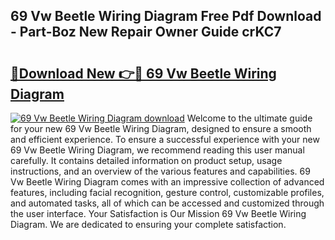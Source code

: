 ## 69 Vw Beetle Wiring Diagram Free Pdf Download - Part-Boz New Repair Owner Guide crKC7

# <h2><a href="http://dfmjwba.blite.top/?on=69+Vw+Beetle+Wiring+Diagram">🔗Download New 👉🔴 69 Vw Beetle Wiring Diagram</a></h2>

[![69 Vw Beetle Wiring Diagram download](https://i.imgur.com/lujVjoI.png)](http://dfmjwba.blite.top/?on=69+Vw+Beetle+Wiring+Diagram)
Welcome to the ultimate guide for your new 69 Vw Beetle Wiring Diagram, designed to ensure a smooth and efficient experience. To ensure a successful experience with your new 69 Vw Beetle Wiring Diagram, we recommend reading this user manual carefully. It contains detailed information on product setup, usage instructions, and an overview of the various features and capabilities. 69 Vw Beetle Wiring Diagram comes with an impressive collection of advanced features, including facial recognition, gesture control, customizable profiles, and automated tasks, all of which can be accessed and customized through the user interface. Your Satisfaction is Our Mission 69 Vw Beetle Wiring Diagram. We are dedicated to ensuring your complete satisfaction.
